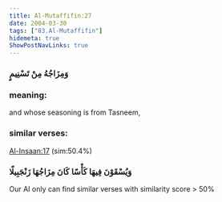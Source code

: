 ```yaml
---
title: Al-Mutaffifin:27
date: 2004-03-30
tags: ["83.Al-Mutaffifin"]
hidemeta: true 
ShowPostNavLinks: true 
---
```

### وَمِزَاجُهُ مِنْ تَسْنِيمٍ
### meaning: 
and whose seasoning is from Tasneem,
### similar verses: 

[Al-Insaan:17](/76/17) (sim:50.4%)

### وَيُسْقَوْنَ فِيهَا كَأْسًا كَانَ مِزَاجُهَا زَنْجَبِيلًا

Our AI only can find similar verses with similarity score > 50% 



